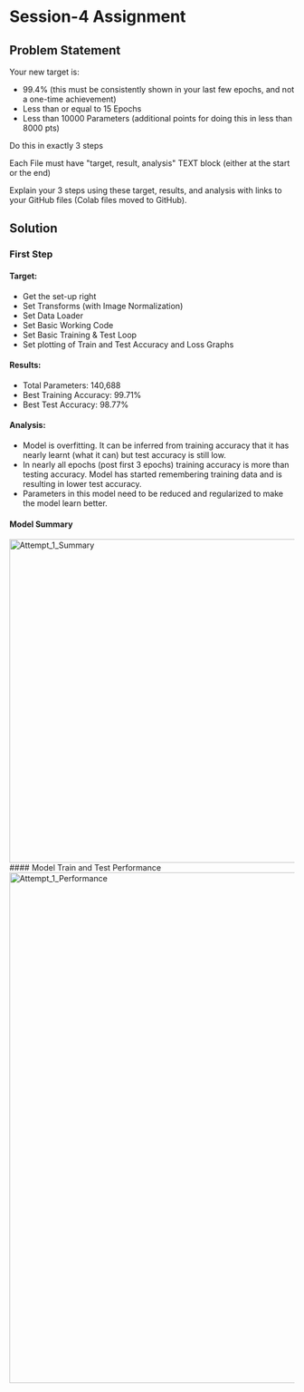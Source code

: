 # Session-4 Assignment
## Problem Statement
Your new target is:
- 99.4% (this must be consistently shown in your last few epochs, and not a one-time achievement)
- Less than or equal to 15 Epochs
- Less than 10000 Parameters (additional points for doing this in less than 8000 pts)

Do this in exactly 3 steps

Each File must have "target, result, analysis" TEXT block (either at the start or the end)

Explain your 3 steps using these target, results, and analysis with links to your GitHub files (Colab files moved to GitHub). 

## Solution
### First Step
#### Target:
- Get the set-up right
- Set Transforms (with Image Normalization)
- Set Data Loader
- Set Basic Working Code
- Set Basic Training & Test Loop
- Set plotting of Train and Test Accuracy and Loss Graphs
#### Results:
- Total Parameters: 140,688
- Best Training Accuracy: 99.71%
- Best Test Accuracy: 98.77%
#### Analysis:
- Model is overfitting. It can be inferred from training accuracy that it has nearly learnt (what it can) but test accuracy is still low.
- In nearly all epochs (post first 3 epochs) training accuracy is more than testing accuracy. Model has started remembering training data and is resulting in lower test accuracy.
- Parameters in this model need to be reduced and regularized to make the model learn better.
#### Model Summary
<img width="571" alt="Attempt_1_Summary" src="https://user-images.githubusercontent.com/118976187/213630721-b1da7341-b9eb-4561-a8c1-969e4f735651.png">
#### Model Train and Test Performance
<img width="901" alt="Attempt_1_Performance" src="https://user-images.githubusercontent.com/118976187/213631027-798a3e87-237e-4575-b8ec-c725ced85519.png">

